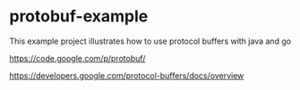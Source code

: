protobuf-example
================

This example project illustrates how to use protocol buffers
with java and go

https://code.google.com/p/protobuf/

https://developers.google.com/protocol-buffers/docs/overview



